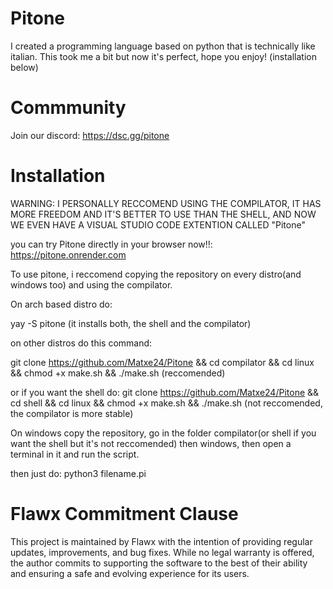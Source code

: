 # Pitone
I created a programming language based on python that is technically like italian. This took me a bit but now it's perfect, hope you enjoy!
(installation below)

# Commmunity

Join our discord: https://dsc.gg/pitone

# Installation

WARNING: I PERSONALLY RECCOMEND USING THE COMPILATOR, IT HAS MORE FREEDOM AND IT'S BETTER TO USE THAN THE SHELL, AND NOW WE EVEN HAVE A VISUAL STUDIO CODE EXTENTION CALLED "Pitone"

you can try Pitone directly in your browser now!!: https://pitone.onrender.com

To use pitone, i reccomend copying the repository on every distro(and windows too) and using the compilator.

On arch based distro do:

yay -S pitone (it installs both, the shell and the compilator)

on other distros do this command:

git clone https://github.com/Matxe24/Pitone && cd compilator && cd linux && chmod +x make.sh && ./make.sh (reccomended)

or if you want the shell do: git clone https://github.com/Matxe24/Pitone && cd shell && cd linux && chmod +x make.sh && ./make.sh (not reccomended, the compilator is more stable)

On windows copy the repository, go in the folder compilator(or shell if you want the shell but it's not reccomended) then windows, then open a terminal in it and run the script.

then just do: python3 filename.pi 

# **Flawx Commitment Clause**  
This project is maintained by Flawx with the intention of providing regular updates, improvements, and bug fixes. While no legal warranty is offered, the author commits to supporting the software to the best of their ability and ensuring a safe and evolving experience for its users.

